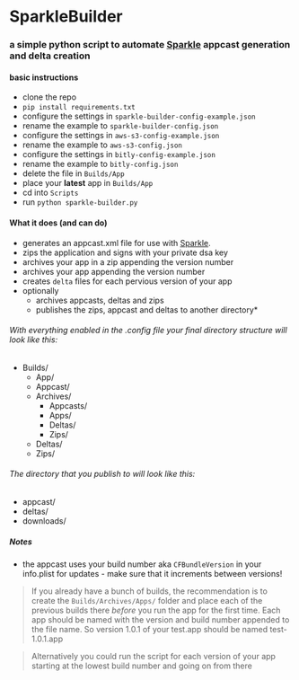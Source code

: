 # SparkleBuilder
### a simple python script to automate [Sparkle](http://sparkle-project.org/) appcast generation and delta creation

#### basic instructions
* clone the repo
* `pip install requirements.txt`
* configure the settings in `sparkle-builder-config-example.json`
* rename the example to `sparkle-builder-config.json`
* configure the settings in `aws-s3-config-example.json`
* rename the example to `aws-s3-config.json`
* configure the settings in `bitly-config-example.json`
* rename the example to `bitly-config.json`
* delete the file in `Builds/App`
* place your **latest** app in `Builds/App`
* cd into `Scripts`
* run `python sparkle-builder.py`

#### What it does (and can do)

* generates an appcast.xml file for use with [Sparkle](http://sparkle-project.org/).
* zips the application and signs with your private dsa key
* archives your app in a zip appending the version number
* archives your app appending the version number
* creates `delta` files for each pervious version of your app
* optionally
  * archives appcasts, deltas and zips
  * publishes the zips, appcast and deltas to another directory*

###### With everything enabled in the .config file your final directory structure will look like this:

* Builds/
  * App/
  * Appcast/
  * Archives/
    * Appcasts/
    * Apps/
    * Deltas/
    * Zips/
  * Deltas/
  * Zips/

###### The directory that you publish to will look like this:
* appcast/
* deltas/
* downloads/

##### Notes
* the appcast uses your build number aka `CFBundleVersion` in your info.plist for updates - make sure that it increments between versions!


>If you already have a bunch of builds, the recommendation is to create the `Builds/Archives/Apps/` folder and place each of the previous builds there *before* you run the app for the first time. Each app should be named with the version and build number appended to the file name.  So version 1.0.1 of your test.app should be named test-1.0.1.app

>Alternatively you could run the script for each version of your app starting at the lowest build number and going on from there
